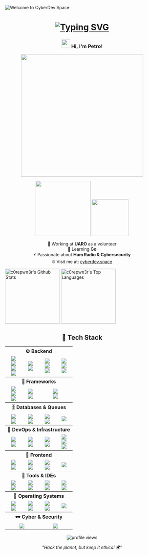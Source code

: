 ![Welcome to CyberDev Space](https://img.shields.io/badge/cyber_dev-_space-green?style=for-the-badge&logoColor=9FEF00) 
<!-- <p align="center"><img src="https://github.com/PetroOstapuk/PetroOstapuk/blob/main/logo.png" width="30">  -->
  <h1 align="center">
  <a href="https://cyberdev.space">
    <img src="https://readme-typing-svg.herokuapp.com?font=JetBrains+Mono&pause=1000&color=9FEF00&width=435&lines=Welcome+to+CyberDev+Space;Full-stack+Developer;Cybersecurity+Enthusiast;Ham+Radio+Operator" alt="Typing SVG" />
  </a>
</h1>
  <!-- <img src="https://github.com/PetroOstapuk/PetroOstapuk/blob/main/reverse_logo.png" width="30"></p> -->

<h3 align="center">
  <img src="https://media.giphy.com/media/hvRJCLFzcasrR4ia7z/giphy.gif" width="28"> Hi, I'm Petro!
</h3>

<p align="center">
  <img src="https://github.com/PetroOstapuk/PetroOstapuk/blob/main/assets/neon_cyberdev.gif" width="400"/>
</p>

<p align="center">
  <img src="https://github-readme-streak-stats.herokuapp.com/?user=PetroOstapuk&theme=tokyonight&hide_border=true" height="180px" />
  <img src="https://github-profile-trophy.vercel.app/?username=PetroOstapuk&theme=matrix&no-frame=true&row=1&column=7" height="120px"/>
</p>


<!--**PetroOstapuk/PetroOstapuk** is a ✨ _special_ ✨ repository because its `README.md` (this file) appears on your GitHub profile. -->

<!-- <h2 align="center">🚀 About Me</h2>
<p align="center">
  <img src="https://media.giphy.com/media/XG1vM4NwKcSxK/giphy.gif" width="50">
</p> -->

<p align="center">
  🔭 Working at <b>UARO</b> as a volunteer<br>
  🌱 Learning <b>Go</b><br>
  ⚡ Passionate about <b>Ham Radio & Cybersecurity</b><br>
  🌐 Visit me at: <a href="https://cyberdev.space">cyberdev.space</a>
</p>

<!-- <h2 align="center">📫 Connect with me</h2>
<p align="center">
  <a href="https://cyberdev.space"><img src="https://img.shields.io/badge/Website-cyberdev.space-9FEF00?style=for-the-badge&logo=firefox-browser&logoColor=white" /></a>
  <a href="https://linkedin.com/in/petroostapuk"><img src="https://img.shields.io/badge/LinkedIn-Petro%20Ostapuk-blue?style=for-the-badge&logo=linkedin" /></a>
  <a href="https://t.me/cyberdevspace"><img src="https://img.shields.io/badge/Telegram-@cyberdevspace-2CA5E0?style=for-the-badge&logo=telegram" /></a>
</p> -->

<a href="https://github.com/anuraghazra/github-readme-stats"><img alt="c0repwn3r's Github Stats" src="https://denvercoder1-github-readme-stats.vercel.app/api/?username=PetroOstapuk&show_icons=true&count_private=true&theme=bear&hide_border=true&bg_color=1F222E&title_color=F85D7F&icon_color=F8D866" height="179px"/></a>
<a href="https://github.com/anuraghazra/github-readme-stats"><img alt="c0repwn3r's Top Languages" src="https://github-readme-stats.vercel.app/api/top-langs/?username=PetroOstapuk&langs_count=8&layout=compact&theme=bear&hide_border=true&bg_color=1F222E&title_color=F85D7F&icon_color=F8D866&hide=Jupyter%20Notebook&hide_progress=true" height="179px"/></a>

<h2 align="center">🧠 Tech Stack</h2>

<table align="center">

<!-- Backend -->
<tr>
  <th colspan="4" align="center">⚙️ Backend</th>
</tr>
<tr>
  <td align="center">
    <img src="https://img.shields.io/badge/PHP-777BB4?style=for-the-badge&logo=php&logoColor=white"><br>
    <img src="https://img.shields.io/badge/Python-FFD43B?style=for-the-badge&logo=python&logoColor=blue"><br>
    <img src="https://img.shields.io/badge/Go-00ADD8?style=for-the-badge&logo=go&logoColor=white"><br>
    <img src="https://img.shields.io/badge/Shell_Script-121011?style=for-the-badge&logo=gnu-bash&logoColor=white">
  </td>
  <td align="center">
    <img src="https://img.shields.io/badge/GraphQl-E10098?style=for-the-badge&logo=graphql&logoColor=white"><br>
    <img src="https://img.shields.io/badge/Swagger-85EA2D?style=for-the-badge&logo=Swagger&logoColor=white">
  </td>
  <td align="center">
    <img src="https://img.shields.io/badge/Wireshark-1679A7?style=for-the-badge&logo=Wireshark&logoColor=white"><br>
    <img src="https://img.shields.io/badge/burpsuite-FF6633?style=for-the-badge&logo=burpsuite&logoColor=white"><br>
    <img src="https://img.shields.io/badge/metasploit-2596CD?style=for-the-badge&logo=metasploit&logoColor=white">
  </td>
  <td align="center">
    <img src="https://img.shields.io/badge/Composer-885630?style=for-the-badge&logo=Composer&logoColor=white"><br>
    <img src="https://img.shields.io/badge/Traefik-24A1C1?style=for-the-badge&logo=traefikproxy&logoColor=black"><br>
    <img src="https://img.shields.io/badge/homebrew-FBB040?style=for-the-badge&logo=homebrew&logoColor=white">
  </td>
</tr>

<!-- Frameworks -->
<tr>
  <th colspan="4" align="center">🧩 Frameworks</th>
</tr>
<tr>
  <td align="center">
    <img src="https://img.shields.io/badge/Symfony-000000?style=for-the-badge&logo=Symfony&logoColor=white"><br>
    <img src="https://img.shields.io/badge/Laravel-FF2D20?style=for-the-badge&logo=laravel&logoColor=white"><br>
    <img src="https://img.shields.io/badge/Yii%20Framework-282828?style=for-the-badge&logo=yii&logoColor=40B3D8">
  </td>
  <td align="center">
    <img src="https://img.shields.io/badge/Docusaurus-3ECC5F?style=for-the-badge&logo=Docusaurus&logoColor=white"><br>
    <img src="https://img.shields.io/badge/Home%20Assistant-18BCF2?style=for-the-badge&logo=Home%20Assistant&logoColor=white">
  </td>
  <td align="center" colspan="2">
    <img src="https://img.shields.io/badge/Zsh-F15A24?style=for-the-badge&logo=Zsh&logoColor=white"><br>
    <img src="https://img.shields.io/badge/Grafana-F2F4F9?style=for-the-badge&logo=grafana&logoColor=orange&labelColor=F2F4F9">
  </td>
</tr>

<!-- Databases -->
<tr>
  <th colspan="4" align="center">🗄️ Databases & Queues</th>
</tr>
<tr>
  <td align="center">
    <img src="https://img.shields.io/badge/MySQL-4479A1?style=for-the-badge&logo=mysql&logoColor=white"><br>
    <img src="https://img.shields.io/badge/PostgreSQL-316192?style=for-the-badge&logo=postgresql&logoColor=white">
  </td>
  <td align="center">
    <img src="https://img.shields.io/badge/MariaDB-003545?style=for-the-badge&logo=mariadb&logoColor=white"><br>
    <img src="https://img.shields.io/badge/MongoDB-4EA94B?style=for-the-badge&logo=mongodb&logoColor=white">
  </td>
  <td align="center">
    <img src="https://img.shields.io/badge/Elastic_Search-005571?style=for-the-badge&logo=elasticsearch&logoColor=white"><br>
    <img src="https://img.shields.io/badge/redis-%23DD0031.svg?&style=for-the-badge&logo=redis&logoColor=white">
  </td>
  <td align="center">
    <img src="https://img.shields.io/badge/rabbitmq-%23FF6600.svg?&style=for-the-badge&logo=rabbitmq&logoColor=white">
  </td>
</tr>

<!-- DevOps -->
<tr>
  <th colspan="4" align="center">🚀 DevOps & Infrastructure</th>
</tr>
<tr>
  <td align="center">
    <img src="https://img.shields.io/badge/kubernetes-326ce5.svg?&style=for-the-badge&logo=kubernetes&logoColor=white"><br>
    <img src="https://img.shields.io/badge/Helm-0F1689?style=for-the-badge&logo=Helm&labelColor=0F1689">
  </td>
  <td align="center">
    <img src="https://img.shields.io/badge/Docker-2CA5E0?style=for-the-badge&logo=docker&logoColor=white"><br>
    <img src="https://img.shields.io/badge/Docker%20Compose-2496ED?style=for-the-badge&logo=docker&logoColor=white">
  </td>
  <td align="center">
    <img src="https://img.shields.io/badge/Portainer-13BEF9?style=for-the-badge&logo=portainer&logoColor=white"><br>
    <img src="https://img.shields.io/badge/Proxmox-E57000?style=for-the-badge&logo=proxmox&logoColor=white">
  </td>
  <td align="center">
    <img src="https://img.shields.io/badge/VirtualBox-21416b?style=for-the-badge&logo=VirtualBox&logoColor=white"><br>
    <img src="https://img.shields.io/badge/Github%20Actions-282a2e?style=for-the-badge&logo=githubactions&logoColor=367cfe"><br>
    <img src="https://img.shields.io/badge/Sentry-black?style=for-the-badge&logo=Sentry&logoColor=#362D59">
  </td>
</tr>

<!-- Frontend -->
<tr>
  <th colspan="4" align="center">🎨 Frontend</th>
</tr>
<tr>
  <td align="center">
    <img src="https://img.shields.io/badge/HTML5-E34F26?style=for-the-badge&logo=html5&logoColor=white"><br>
    <img src="https://img.shields.io/badge/CSS3-1572B6?style=for-the-badge&logo=css3&logoColor=white">
  </td>
  <td align="center">
    <img src="https://img.shields.io/badge/JavaScript-F7DF1E?style=for-the-badge&logo=javascript&logoColor=black"><br>
    <img src="https://img.shields.io/badge/React-20232A?style=for-the-badge&logo=react&logoColor=61DAFB">
  </td>
  <td align="center">
    <img src="https://img.shields.io/badge/npm-CB3837?style=for-the-badge&logo=npm&logoColor=white"><br>
    <img src="https://img.shields.io/badge/Node%20js-339933?style=for-the-badge&logo=nodedotjs&logoColor=white">
  </td>
  <td align="center">
    <img src="https://img.shields.io/badge/Markdown-000000?style=for-the-badge&logo=markdown&logoColor=white">
  </td>
</tr>

<!-- Tools -->
<tr>
  <th colspan="4" align="center">🧰 Tools & IDEs</th>
</tr>
<tr>
  <td align="center">
    <img src="http://img.shields.io/badge/-PHPStorm-181717?style=for-the-badge&logo=phpstorm&logoColor=white"><br>
    <img src="https://img.shields.io/badge/PyCharm-000000.svg?&style=for-the-badge&logo=PyCharm&logoColor=white">
  </td>
  <td align="center">
    <img src="https://img.shields.io/badge/sublime_text-%23575757.svg?&style=for-the-badge&logo=sublime-text&logoColor=important"><br>
    <img src="https://img.shields.io/badge/VSCode-0078D4?style=for-the-badge&logo=visual%20studio%20code&logoColor=white">
  </td>
  <td align="center">
    <img src="https://img.shields.io/badge/Postman-FF6C37?style=for-the-badge&logo=Postman&logoColor=white"><br>
    <img src="https://img.shields.io/badge/ngrok-140648?style=for-the-badge&logo=Ngrok&logoColor=white">
  </td>
  <td align="center">
    <img src="https://img.shields.io/badge/Git-F05032?style=for-the-badge&logo=git&logoColor=white"><br>
    <img src="https://img.shields.io/badge/GitHub-181717?style=for-the-badge&logo=github&logoColor=white">
  </td>
</tr>

<!-- OS -->
<tr>
  <th colspan="4" align="center">💾 Operating Systems</th>
</tr>
<tr>
  <td align="center">
    <img src="https://img.shields.io/badge/Debian-A81D33?style=for-the-badge&logo=debian&logoColor=white"><br>
    <img src="https://img.shields.io/badge/Kali_Linux-557C94?style=for-the-badge&logo=kali-linux&logoColor=white">
  </td>
  <td align="center">
    <img src="https://img.shields.io/badge/Linux-FCC624?style=for-the-badge&logo=linux&logoColor=black"><br>
    <img src="https://img.shields.io/badge/Linux_Mint-87CF3E?style=for-the-badge&logo=linux-mint&logoColor=white">
  </td>
  <td align="center">
    <img src="https://img.shields.io/badge/mac%20os-000000?style=for-the-badge&logo=apple&logoColor=white"><br>
    <img src="https://img.shields.io/badge/OpenWrt-00B5E2?style=for-the-badge&logo=OpenWrt&logoColor=white">
  </td>
  <td align="center">
    <img src="https://img.shields.io/badge/Ubuntu-E95420?style=for-the-badge&logo=ubuntu&logoColor=white">
  </td>
</tr>

<!-- Cyber -->
<tr>
  <th colspan="4" align="center">🕶️ Cyber & Security</th>
</tr>
<tr>
  <td align="center" colspan="2">
    <img src="https://img.shields.io/badge/HackTheBox-111927?style=for-the-badge&logo=Hack%20The%20Box&logoColor=9FEF00">
  </td>
  <td align="center" colspan="2">
    <img src="https://img.shields.io/badge/TryHackMe-212C42?style=for-the-badge&logo=TryHackMe&logoColor=white">
  </td>
</tr>
</table>

<p align="center">
  <img src="https://komarev.com/ghpvc/?username=PetroOstapuk&color=brightgreen&style=for-the-badge" alt="profile views" />
</p>

<p align="center"><i>“Hack the planet, but keep it ethical 🌍”</i></p>



